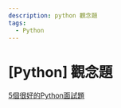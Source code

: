 ```yaml
---
description: python 觀念題
tags:
  - Python
---
```


# [Python] 觀念題
[5個很好的Python面試題](https://jasonblog.github.io/note/python/294.html)

